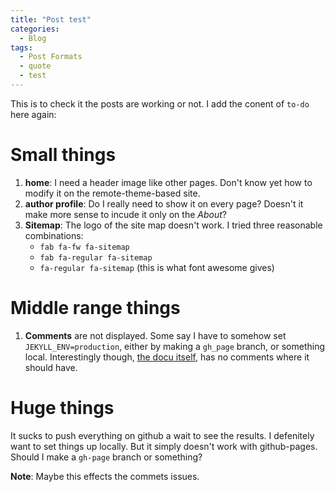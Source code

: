 ```yaml
---
title: "Post test"
categories:
  - Blog
tags:
  - Post Formats
  - quote
  - test
---
```

This is to check it the posts are working or not. I add the conent of `to-do` here again:

# Small things
1. **home**: I need a header image like other pages. Don't know yet how to modify it on the remote-theme-based site.
2. **author profile**: Do I really need to show it on every page? Doesn't it make more sense to incude it only on the *About*?
3. **Sitemap**: The logo of the site map doesn't work. I tried three reasonable combinations:
    - `fab fa-fw fa-sitemap`
    - `fab fa-regular fa-sitemap`
    - `fa-regular fa-sitemap` (this is what font awesome gives)
    
# Middle range things
1. **Comments** are not displayed. Some say I have to somehow set `JEKYLL_ENV=production`, either by making a `gh_page` branch, or something local. Interestingly though, [the docu itself](https://mmistakes.github.io/minimal-mistakes/layout/uncategorized/layout-comments/), has no comments where it should have.

# Huge things
It sucks to push everything on github a wait to see the results. I defenitely want to set things up locally. But it simply doesn't work with github-pages. Should I make a `gh-page` branch or something? 

**Note**: Maybe this effects the commets issues.
